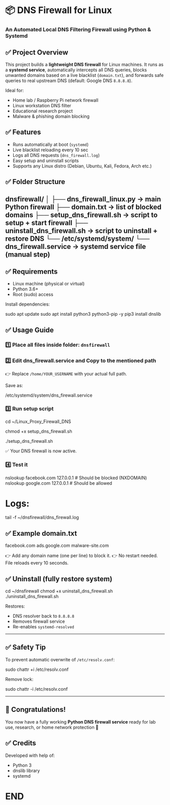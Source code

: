 # 📦 DNS Firewall for Linux

### An Automated Local DNS Filtering Firewall using Python & Systemd

## ✅ Project Overview

This project builds a **lightweight DNS firewall** for Linux machines.
It runs as a **systemd service**, automatically intercepts all DNS queries, blocks unwanted domains based on a live blacklist (`domain.txt`), and forwards safe queries to real upstream DNS (default: Google DNS `8.8.8.8`).

Ideal for:

* Home lab / Raspberry Pi network firewall
* Linux workstation DNS filter
* Educational research project
* Malware & phishing domain blocking

## ✅ Features

* Runs automatically at boot (`systemd`)
* Live blacklist reloading every 10 sec
* Logs all DNS requests (`dns_firewall.log`)
* Easy setup and uninstall scripts
* Supports any Linux distro (Debian, Ubuntu, Kali, Fedora, Arch etc.)

## ✅ Folder Structure

dnsfirewall/
│
├── dns_firewall_linux.py       → main Python firewall
├── domain.txt                  → list of blocked domains
├── setup_dns_firewall.sh       → script to setup + start firewall
├── uninstall_dns_firewall.sh   → script to uninstall + restore DNS
└── /etc/systemd/system/
    └── dns_firewall.service    → systemd service file (manual step)
---

## ✅ Requirements

* Linux machine (physical or virtual)
* Python 3.6+
* Root (sudo) access

Install dependencies:

sudo apt update
sudo apt install python3 python3-pip -y
pip3 install dnslib


## ✅ Usage Guide

### 1️⃣ Place all files inside folder: `dnsfirewall`

### 2️⃣ Edit dns_firewall.service and Copy to the mentioned path


👉 Replace `/home/YOUR_USERNAME` with your actual full path.

Save as:

/etc/systemd/system/dns_firewall.service

### 3️⃣ Run setup script

cd ~/Linux_Proxy_Firewall_DNS

chmod +x setup_dns_firewall.sh

./setup_dns_firewall.sh

✅ Your DNS firewall is now active.

### 4️⃣ Test it

nslookup facebook.com 127.0.0.1     # Should be blocked (NXDOMAIN)
nslookup google.com 127.0.0.1       # Should be allowed

# Logs:

tail -f ~/dnsfirewall/dns_firewall.log


## ✅ Example domain.txt

facebook.com
ads.google.com
malware-site.com

👉 Add any domain name (one per line) to block it.
👉 No restart needed. File reloads every 10 seconds.


## ✅ Uninstall (fully restore system)

cd ~/dnsfirewall
chmod +x uninstall_dns_firewall.sh
./uninstall_dns_firewall.sh

Restores:

* DNS resolver back to `8.8.8.8`
* Removes firewall service
* Re-enables `systemd-resolved`

---

## ✅ Safety Tip

To prevent automatic overwrite of `/etc/resolv.conf`:

sudo chattr +i /etc/resolv.conf

Remove lock:

sudo chattr -i /etc/resolv.conf

---

## 🎉 Congratulations!

You now have a fully working **Python DNS firewall service** ready for lab use, research, or home network protection 🚀


## ✅ Credits

Developed with help of:

* Python 3
* dnslib library
* systemd


# END

